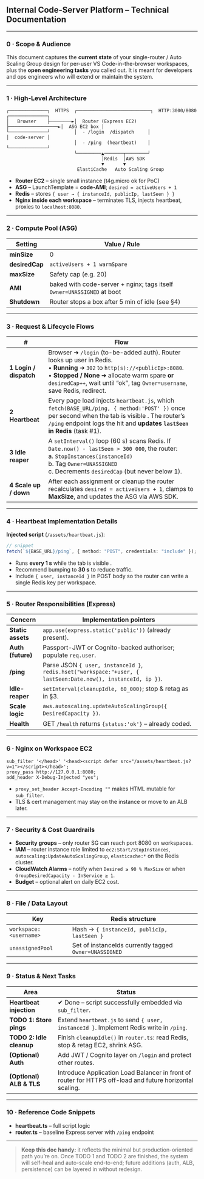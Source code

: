 ## Internal Code-Server Platform – Technical Documentation

---

### 0 · Scope & Audience

This document captures the **current state** of your single-router / Auto Scaling Group design for per-user VS Code-in-the-browser workspaces, plus the **open engineering tasks** you called out. It is meant for developers and ops engineers who will extend or maintain the system.

---

### 1 · High-Level Architecture

```
┌──────────────┐  HTTPS  ┌───────────────────────────┐  HTTP:3000/8080  ┌──────────────┐
│   Browser    ├────────►│  Router (Express EC2)    ├──────────────────►│  ASG EC2 box │
└──────────────┘         │  - /login  /dispatch     │                  │  code-server │
                         │  - /ping  (heartbeat)    │                  └──────────────┘
                         └─────────▲───────┬────────┘
                                   │Redis  │AWS SDK
                                   ▼       ▼
                          ElastiCache   Auto Scaling Group
```

- **Router EC2** – single small instance (t4g.micro ok for PoC)
- **ASG** – LaunchTemplate = **code-AMI**; `desired = activeUsers + 1`
- **Redis** – stores `{ user → { instanceId, publicIp, lastSeen } }`
- **Nginx inside each workspace** – terminates TLS, injects heartbeat, proxies to `localhost:8080`.

---

### 2 · Compute Pool (ASG)

| Setting        | Value / Rule                                                           |
| -------------- | ---------------------------------------------------------------------- |
| **minSize**    | 0                                                                      |
| **desiredCap** | `activeUsers + 1 warmSpare`                                            |
| **maxSize**    | Safety cap (e.g. 20)                                                   |
| **AMI**        | baked with code-server + nginx; tags itself `Owner=UNASSIGNED` at boot |
| **Shutdown**   | Router stops a box after 5 min of idle (see §4)                        |

---

### 3 · Request & Lifecycle Flows

| #                      | Flow                                                                                                                                                                                                                                                               |
| ---------------------- | ------------------------------------------------------------------------------------------------------------------------------------------------------------------------------------------------------------------------------------------------------------------ |
| **1 Login / dispatch** | Browser ➜ `/login` (to-be-added auth). Router looks up user in Redis.<br> • **Running** ➜ `302` to `http(s)://<publicIp>:8080`.<br> • **Stopped / None** ➜ allocate warm spare **or** `desiredCap++`, wait until “ok”, tag `Owner=username`, save Redis, redirect. |
| **2 Heartbeat**        | Every page load injects `heartbeat.js`, which `fetch(BASE_URL/ping, { method:'POST' })` once per second when the tab is visible . The router’s `/ping` endpoint logs the hit and **updates `lastSeen` in Redis** (task #1).                                        |
| **3 Idle reaper**      | A `setInterval()` loop (60 s) scans Redis. If `Date.now() - lastSeen > 300 000`, the router:<br> a. `StopInstances(instanceId)`<br> b. Tag `Owner=UNASSIGNED`<br> c. Decrements `desiredCap` (but never below 1).                                                  |
| **4 Scale up / down**  | After each assignment or cleanup the router recalculates `desired = activeUsers + 1`, clamps to **MaxSize**, and updates the ASG via AWS SDK.                                                                                                                      |

---

### 4 · Heartbeat Implementation Details

**Injected script** (`/assets/heartbeat.js`):

```ts
// snippet
fetch(`${BASE_URL}/ping`, { method: "POST", credentials: "include" });
```

- Runs **every 1 s** while the tab is visible .
- Recommend bumping to **30 s** to reduce traffic.
- Include `{ user, instanceId }` in POST body so the router can write a single Redis key per workspace.

---

### 5 · Router Responsibilities (Express)

| Concern           | Implementation pointers                                                                                      |
| ----------------- | ------------------------------------------------------------------------------------------------------------ |
| **Static assets** | `app.use(express.static('public'))` (already present).                                                       |
| **Auth (future)** | Passport-JWT or Cognito-backed authoriser; populate `req.user`.                                              |
| **/ping**         | Parse JSON `{ user, instanceId }`, `redis.hset("workspace:"+user, { lastSeen:Date.now(), instanceId, ip })`. |
| **Idle-reaper**   | `setInterval(cleanupIdle, 60_000)`; stop & retag as in §3.                                                   |
| **Scale logic**   | `aws.autoscaling.updateAutoScalingGroup({ DesiredCapacity })`.                                               |
| **Health**        | GET `/health` returns `{status:'ok'}` – already coded.                                                       |

---

### 6 · Nginx on Workspace EC2

```nginx
sub_filter '</head>' '<head><script defer src="/assets/heartbeat.js?v=1"></script></head>';
proxy_pass http://127.0.0.1:8080;
add_header X-Debug-Injected "yes";
```

- `proxy_set_header Accept-Encoding ""` makes HTML mutable for `sub_filter`.
- TLS & cert management may stay on the instance or move to an ALB later.

---

### 7 · Security & Cost Guardrails

- **Security groups** – only router SG can reach port 8080 on workspaces.
- **IAM** – router instance role limited to `ec2:Start/StopInstances`, `autoscaling:UpdateAutoScalingGroup`, `elasticache:*` on the Redis cluster.
- **CloudWatch Alarms** – notify when `Desired ≥ 90 % MaxSize` or when `GroupDesiredCapacity - InService ≥ 1`.
- **Budget** – optional alert on daily EC2 cost.

---

### 8 · File / Data Layout

| Key                    | Redis structure                                        |
| ---------------------- | ------------------------------------------------------ |
| `workspace:<username>` | Hash → `{ instanceId, publicIp, lastSeen }`            |
| `unassignedPool`       | Set of instanceIds currently tagged `Owner=UNASSIGNED` |

---

### 9 · Status & Next Tasks

| Area                     | Status                                                                                                   |
| ------------------------ | -------------------------------------------------------------------------------------------------------- |
| **Heartbeat injection**  | ✔ Done – script successfully embedded via `sub_filter`.                                                  |
| **TODO 1: Store pings**  | Extend `heartbeat.js` to send `{ user, instanceId }`. Implement Redis write in `/ping`.                  |
| **TODO 2: Idle cleanup** | Finish `cleanupIdle()` in `router.ts`: read Redis, stop & retag EC2, shrink ASG.                         |
| **(Optional) Auth**      | Add JWT / Cognito layer on `/login` and protect other routes.                                            |
| **(Optional) ALB & TLS** | Introduce Application Load Balancer in front of router for HTTPS off-load and future horizontal scaling. |

---

### 10 · Reference Code Snippets

- **heartbeat.ts** – full script logic&#x20;
- **router.ts** – baseline Express server with `/ping` endpoint&#x20;

---

> **Keep this doc handy:** it reflects the minimal but production-oriented path you’re on. Once TODO 1 and TODO 2 are finished, the system will self-heal and auto-scale end-to-end; future additions (auth, ALB, persistence) can be layered in without redesign.
